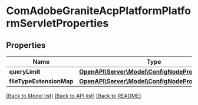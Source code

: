 # ComAdobeGraniteAcpPlatformPlatformServletProperties

## Properties
Name | Type | Description | Notes
------------ | ------------- | ------------- | -------------
**queryLimit** | [**OpenAPI\Server\Model\ConfigNodePropertyInteger**](ConfigNodePropertyInteger.md) |  | [optional] 
**fileTypeExtensionMap** | [**OpenAPI\Server\Model\ConfigNodePropertyArray**](ConfigNodePropertyArray.md) |  | [optional] 

[[Back to Model list]](../README.md#documentation-for-models) [[Back to API list]](../README.md#documentation-for-api-endpoints) [[Back to README]](../README.md)


